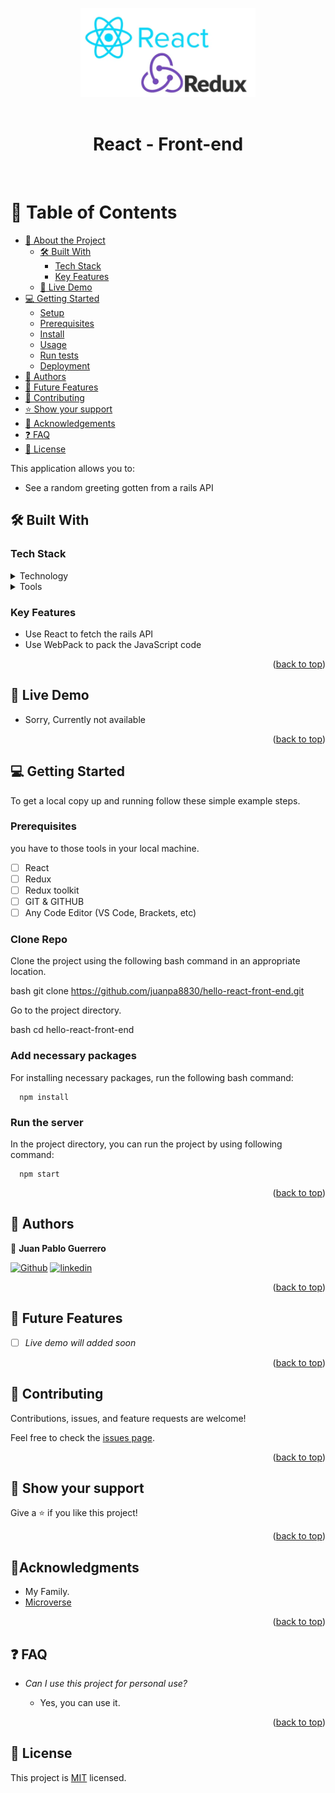 
<a name="readme-top"></a>

<div align="center">
  <img src="react_redux_logo.PNG" alt="logo" width="280"  height="auto" />
  <br/><br/>

  <h1><b>React - Front-end</b></h1>

  <br/>

</div>

# 📗 Table of Contents

- [📖 About the Project](#about-project)
  - [🛠 Built With](#built-with)
    - [Tech Stack](#tech-stack)
    - [Key Features](#key-features)
  - [🚀 Live Demo](#live-demo)
- [💻 Getting Started](#getting-started)
  - [Setup](#setup)
  - [Prerequisites](#prerequisites)
  - [Install](#install)
  - [Usage](#usage)
  - [Run tests](#run-tests)
  - [Deployment](#triangular_flag_on_post-deployment)
- [👥 Authors](#authors)
- [🔭 Future Features](#future-features)
- [🤝 Contributing](#contributing)
- [⭐️ Show your support](#support)
- [🔭 Acknowledgements](#acknowledgements)
- [❓ FAQ](#faq)
- [📝 License](#license)


This application allows you to:

- See a random greeting gotten from a rails API

## 🛠 Built With <a name="built-with"></a>

### Tech Stack <a name="tech-stack"></a>

<details>
  <summary>Technology</summary>
  <ul>
    <li>React</li>
    <li>Redux</li>
    <li>Redux toolkit</li>
  </ul>
</details>

<details>
  <summary>Tools</summary>
  <ul>
    <li>VS Code</li>
    <li>GIT</li>
    <li>GITHUB</li>
  </ul>
</details>

<!-- Features -->

### Key Features <a name="key-features"></a>

- Use React to fetch the rails API
- Use WebPack to pack the JavaScript code

<p align="right">(<a href="#readme-top">back to top</a>)</p>

<!-- LIVE DEMO -->

## 🚀 Live Demo <a name="live-demo"></a>

- Sorry, Currently not available

<p align="right">(<a href="#readme-top">back to top</a>)</p>

<!-- GETTING STARTED -->

## 💻 Getting Started <a name="getting-started"></a>

To get a local copy up and running follow these simple example steps.

### Prerequisites

you have to those tools in your local machine.

- [ ] React
- [ ] Redux
- [ ] Redux toolkit
- [ ] GIT & GITHUB
- [ ] Any Code Editor (VS Code, Brackets, etc)

### Clone Repo

Clone the project using the following bash command in an appropriate location.

bash
  git clone https://github.com/juanpa8830/hello-react-front-end.git


Go to the project directory.

bash
  cd hello-react-front-end


### Add necessary packages

For installing necessary packages, run the following bash command:

```react
  npm install
```
### Run the server

In the project directory, you can run the project by using following command:

```react
  npm start
```


<p align="right">(<a href="#readme-top">back to top</a>)</p>

<!-- AUTHORS -->

## 👥 Authors <a name="authors"></a>

👤 **Juan Pablo Guerrero**

[![Github](https://img.shields.io/badge/my_Github-000?style=for-the-badge&logo=ko-fi&logoColor=white)](https://github.com/Juanpa8830) [![linkedin](https://img.shields.io/badge/JuanPablo-0A66C2?style=for-the-badge&logo=linkedin&logoColor=white)](https://www.linkedin.com/in/juanpabloguerrerorios/)

<p align="right">(<a href="#readme-top">back to top</a>)</p>

## 🔭 Future Features <a name="future-features"></a>

- [ ] *Live demo will added soon*

<p align="right">(<a href="#readme-top">back to top</a>)</p>

<!-- CONTRIBUTING -->

## 🤝 Contributing <a name="contributing"></a>

Contributions, issues, and feature requests are welcome!

Feel free to check the [issues page](../../../issues/).

<p align="right">(<a href="#readme-top">back to top</a>)</p>

<!-- SUPPORT -->

## 👋 Show your support <a name="support"></a>

Give a ⭐️ if you like this project!

<p align="right">(<a href="#readme-top">back to top</a>)</p>

<!-- ACKNOWLEDGEMENTS -->

## 🔭Acknowledgments <a name="acknowledgements"></a>

- My Family.
- [Microverse](microverse.org)

<p align="right">(<a href="#readme-top">back to top</a>)</p>

<!-- FAQ (optional) -->

## ❓ FAQ <a name="faq"></a>

- *Can I use this project for personal use?*

  - Yes, you can use it.

<p align="right">(<a href="#readme-top">back to top</a>)</p>

## 📝 License <a name="license"></a>

This project is [MIT](./LICENSE) licensed.